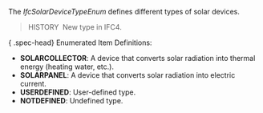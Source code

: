 The _IfcSolarDeviceTypeEnum_ defines different types of solar devices.

> HISTORY&nbsp; New type in IFC4.

{ .spec-head}
Enumerated Item Definitions:

* **SOLARCOLLECTOR**: A device that converts solar radiation into thermal energy (heating water, etc.).
* **SOLARPANEL**: A device that converts solar radiation into electric current.
* **USERDEFINED**: User-defined type.
* **NOTDEFINED**: Undefined type.